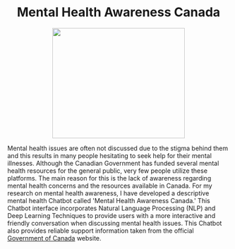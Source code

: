 <h1 align="center"> Mental Health Awareness Canada </h1>


<p align="center">
  <img src= "https://user-images.githubusercontent.com/76941265/128641349-5385754f-8252-4e83-acdb-e243b811d507.png" width="300" height="250">
</p>

Mental health issues are often not discussed due to the stigma behind them and this results in many people hesitating to seek help for their mental illnesses. Although the Canadian Government has funded several mental health resources for the general public, very few people utilize these platforms. The main reason for this is the lack of awareness regarding mental health concerns and the resources available in Canada. For my research on mental health awareness, I have developed a descriptive mental health Chatbot called 'Mental Health Awareness Canada.' This Chatbot interface incorporates Natural Language Processing (NLP) and Deep Learning Techniques to provide users with a more interactive and friendly conversation when discussing mental health issues. This Chatbot also provides reliable support information taken from the official [Government of Canada](https://www.canada.ca/en/public-health/topics/mental-health-wellness.html) website.
